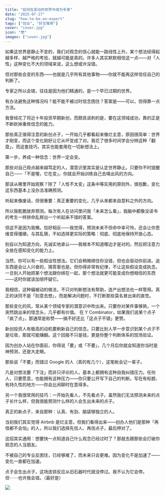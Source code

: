 ```yaml
---
title: "如何在变动的世界中成为专家"
date: "2025-07-27"
slug: "how-to-be-an-expert"
tags: ["创业", "好文推荐"]
cover: "cover.jpg"
icon: "😎"
images: ["cover.jpg"]
---
```

如果这世界是静止不变的，我们对观念的信心就能一路线性上升。某个想法经得起越多样、越严格的考验，就越可能是真的。许多人其实默默相信这一点——对「人性」这种变化不大的领域来说，这么想或许没错。



但对那些会变的东西——也就是几乎所有其他事物——你就不能再这样信任自己的判断了。



专家之所以会错，往往是因为他们精通的，是一个早已过期的世界。



有办法避免这种情况吗？能不能不被过时信念困住？答案是——可以，但得靠一点方法。



我曾经花了将近十年投资早期新创，而颇具讽刺的是，要在这领域成功，靠的正是不断砍掉重练信念的能力。



那些真正值得注意的新创点子，一开始几乎都看起来像烂主意，原因很简单：世界才刚变，而这个变化刚好让它从坏变成了对。我花了很多时间学会分辨这种「翻盘」，而这套技巧，其实也能套用在一切新想法上。



第一步，养成一种信念：世界一定会变。



那些对自己观点越来越笃定的人，潜意识里其实是认定世界静止。只要你不时提醒自己——「不是喔，它在变」，你就会开始训练自己去嗅出风的方向。



那该从哪里开始观察？除了「人性不太变」这条中等实用的原则外，很抱歉，变化这东西基本上没办法准确预测。



听起来像废话，但很重要：真正重要的变化，几乎从来都来自意料之外的方向。



所以我乾脆放弃预测。每次有人在访问里问我「未来怎么看」，我脑中都像没读书的考生一样拼命乱掰出一个听起来不错的答案。



但这不是因为我懒。恰好相反——我觉得，预测未来不但命中率可怜，还会让你思维变得僵硬。与其乱猜，不如选择更实际的策略：彻底、彻底地保持开放心态。



别自以为知道方向，先诚实地承认——我根本不知道哪边才是对的。然后把注意力全放在感知变化的能力上。



当然，你可以有一些假设性想法。它们会稍微绑住你没错，但也会驱动你前进。追东西是会让人兴奋的，猜答案也是。但你得非常有纪律，不让这些假设变成执念。
一旦别人开始把某个想法跟你绑在一起，那个想法就更可能变成你想相信的东西——这时你就该加倍怀疑它。



我相信，这种偏被动的做法，不只对判断想法有帮助，连产出想法也一样管用。真正的诀窍不是「刻意去想」，而是解决问题时，不打断那些莫名冒出来的直觉。



那些变化的风，常从某个领域专家的潜意识中吹出来。只要你对某件事够熟，一个突然跳出来的怪念头，几乎都有价值。
在 Y Combinator，如果我们说某个点子「疯了点」，那通常是称赞——搞不好还比「这点子不错」更赞。



新创投资人有极高的动机要刷新自己的信念。只要比别人早一步意识到某个点子不是垃圾，那就可能赚翻。这个回报不只是钱，更是你整个判断体系的现场验证。



因为创办人站在你面前，你得说「要」或「不要」，几个月后你就会知道你当时是神预测，还是大走眼。



那些说「不要」而错过 Google 的人（真的有几个），这笔帐会记一辈子。



凡是对想法要「下注」而非只评论的人，基本上都拥有这种自我纠错压力。任何人，只要愿意，也能拥有这种压力——你只要公开写下自己的判断。写在有标题、有持久性的地方——你会比闲聊时在意得多。



另一个我很常用的技巧：一开始先看人，不先看点子。虽然我们无法预测未来的点子长什么样，但我很能预测什么样的人会生出未来的点子。



真正的新点子，来自那种：认真、有劲、脑袋够独立的人。



当初我们其实觉得 Airbnb 是烂主意，但我们看得出来——创办人他们是那种「再怪都不会怕」的人，所以我们选择先信人、再信点子，最后押对了。



这招其实通用：想要快一点知道自己什么观念已经过时了？那就去跟那些会打破你观念的人当朋友。



不被自己的专业反困住，已经够难了，而未来只会更难。因为变化不是加速了——变化一直都在加速。



点子会生出点子，这场连锁反应从旧石器时代就没停过。我不认为它会停。
但⋯⋯也许我会错。（最好是）




![](https://prod-files-secure.s3.us-west-2.amazonaws.com/112d0858-5090-4d34-a606-b75eb8d65fd2/46476355-9cf3-4e99-9b7a-3531bc426380/1000202064.png?X-Amz-Algorithm=AWS4-HMAC-SHA256&X-Amz-Content-Sha256=UNSIGNED-PAYLOAD&X-Amz-Credential=ASIAZI2LB4665S2DWIGE%2F20251023%2Fus-west-2%2Fs3%2Faws4_request&X-Amz-Date=20251023T054458Z&X-Amz-Expires=3600&X-Amz-Security-Token=IQoJb3JpZ2luX2VjEIb%2F%2F%2F%2F%2F%2F%2F%2F%2F%2FwEaCXVzLXdlc3QtMiJGMEQCIAnzT9CuCbpA3B4lENf%2F9Pg8DlBSSI2eJAP49nlVksG7AiAshviQS%2F7HGa4iy1PxP5hwbqfrfiRtP%2BtzJxQJ3DaIXir%2FAwg%2FEAAaDDYzNzQyMzE4MzgwNSIMraIsi1wG47Sq0%2BFQKtwDoGbXi9pX%2BUpLoYKD2f2IvLo8vLHm5SYE%2FCvfBsaCWJjavvyCw6%2BPhTvuoxmo05BBl6oG9HVXo2%2B6WH6tygft2FEAQmNPg7%2Busi2nNyhyfGj7sPNXBlSosL20tWmEz%2Bae%2FvfLsJnjU8qE%2F%2FdEfQHPfXDukdyn%2BO3aMUG2f4cZypL5zRWrH%2FK1QQdnNn8u%2BNAHn33FAvlB0PMgly2YP9XDtLEMOLFcrYY7T5RyaCYQUVDKY%2F9woCrT8G2c6S11clzY0dnEYUDTsiBgx%2B6D77F7nXMh%2FvAt3uzQLroSed7e5n7uyTQoFXE9qOXQ71oGZLNo%2FVQzfrZ4DguSrFrkO%2F4OpCD6WQoxEGquHr2a0n94Y58tjHY3Z7JFOsamqjF0FsBc8cvryZyldjTJIfb7Fgaow3DrzPvFNIRdO%2Fgf4xAWxVGf2EuEOTVZhMoDM3AoLl%2BnhYRwc6yLnJdVxBuvI6AGh6JoyPleSqoY1dbhkHi5WZ2jBj1P7PwLMx%2BQpHkfOiQe7gSRuyEj83gOhb0SCZoQ8byKNrbtUVzWGCB9gpWBUF%2F0KIg%2FiFIdm0eeoPXnnRDdTkFZHgXwgFDYRGbgWxPKTWKEoT9aRDsQDyEqQbEs8fvlajdfG4GZYs1xvT0wo4DnxwY6pgHqQg7LDU3ZjIBKagVXNUuuLgoPlVKnCVTgy39IMkVlIYtZAbMMIxqMPQNugz5yhOtzl0RfflqqxS8kpinXfJjUJ6dB0zWSAHC%2Bt3m%2BndVcGb9mEA5t16O%2BstHToycU1FU0ZZwD7cmtmF63CbyyYG3yYoSlWAsJmW5wQlaR4wR0sr6au3Pv3mHBDMWuLmZow1e56ek%2Bf62GHcdTSxTAHRqQxN7pZbwU&X-Amz-Signature=830c8e9efa3e1dcf37b5b6cb9bdc13337b8838465b85e282939f6aa05ba5ca49&X-Amz-SignedHeaders=host&x-amz-checksum-mode=ENABLED&x-id=GetObject)

